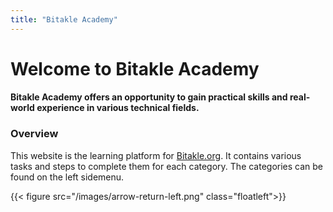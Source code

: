 ```yaml
---
title: "Bitakle Academy"
---
```


# Welcome to Bitakle Academy

#### Bitakle Academy offers an opportunity to gain practical skills and real-world experience in various technical fields.

### Overview

This website is the learning platform for [Bitakle.org](https://www.bitakle.org). It contains various tasks and steps to complete them for each category. The categories can be found on the left sidemenu.

{{< figure src="/images/arrow-return-left.png" class="floatleft">}}
